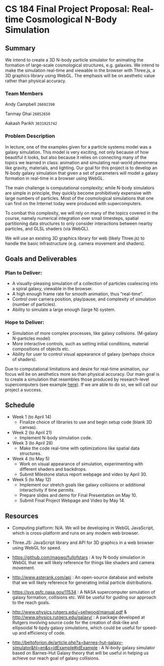 # CS 184 Final Project Proposal: Real-time Cosmological N-Body Simulation

## Summary
We intend to create a 3D N-body particle simulator for animating the formation of large-scale cosmological structures, e.g. galaxies. We intend to make the simulation real-time and viewable in the browser with Three.js, a 3D graphics library using WebGL. The emphasis will be on aesthetic value rather than physical accuracy. 

### Team Members
Andy Campbell `26692398`

Tanmay Ghai `26052650`

Aakash Parikh `3031925742`


### Problem Description

In lecture, one of the examples given for a particle systems model was a galaxy simulation. This model is very exciting, not only because of how beautiful it looks, but also because it relies on connecting many of the topics we learned in class: animation and simulating real-world phenomena like gravity, materials, and lighting. Our goal for this project is to develop an N-body galaxy simulation that given a set of parameters will model a galaxy formation in real-time in a browser using WebGL. 

The main challenge is computational complexity; while N-body simulators are simple in principle, they quickly become prohibitively expensive with large numbers of particles. Most of the cosmological simulations that one can find on the Internet today were produced with supercomputers.

To combat this complexity, we will rely on many of the topics covered in the course, namely numerical integration over small timesteps, spatial partitioning data structures to only consider interactions between nearby particles, and GLSL shaders (via WebGL).

We will use an existing 3D graphics library for web (likely Three.js) to handle the basic infrastructure (e.g. camera movement and shaders).

## Goals and Deliverables
### Plan to Deliver:
* 	A visually-pleasing simulation of a collection of particles coalescing into a spiral galaxy, viewable in the browser.
* 	A high enough frame rate for smooth animation, thus “real-time”.
* 	Control over camera position, play/pause, and complexity of simulation (number of particles).
* 	Ability to simulate a large enough (large N) system.

### Hope to Deliver:
* 	Simulation of more complex processes, like galaxy collisions. (M-galaxy N-particles model)
* 	More interactive controls, such as setting initial conditions, material compositions of objects etc.
* 	Ability for user to control visual appearance of galaxy (perhaps choice of shaders).

Due to computational limitations and desire for real-time animation, our focus will be on aesthetics more so than physical accuracy. Our main goal is to create a simulation that resembles those produced by research-level supercomputers (see example [here](https://vimeo.com/groups/typhoon/videos/93020015)). If we are able to do so, we will call our project a success.

## Schedule
* 	Week 1 (to April 14)
    * Finalize choice of libraries to use and begin setup code (blank 3D canvas).
* 	Week 2 (to April 21)
    * Implement N-body simulation code.
* 	Week 3 (to April 28)
    * Make the code real-time with optimizations like spatial data structures.
* 	Week 4 (to May 5)
    * Work on visual appearance of simulation, experimenting with different shaders and backdrops.
    * Submit Milestone status report webpage and video by April 30.
* 	Week 5 (to May 12)
    * Implement our stretch goals like galaxy collisions or additional interactivity if time permits.
    * Prepare slides and demo for Final Presentation on May 10.
    * Submit Final Project Webpage and Video by May 14.

## Resources

* 	Computing platform: N/A. We will be developing in WebGL JavaScript, which is cross-platform and runs on any modern web browser.

* 	Three.JS: JavaScript library and API for 3D graphics in a web browser using WebGL for speed.

* 	https://github.com/magwo/fullofstars : A toy N-body simulation in WebGL that we will likely reference for things like shaders and camera movement.

* 	http://www.asterank.com/api : An open-source database and website that we will likely reference for generating initial particle distributions.

* 	https://svs.gsfc.nasa.gov/11534 : A NASA supercomputer simulation of galaxy formation, collisions etc. Will be useful for guiding our approach to the reach goals.

* 	http://www.physics.rutgers.edu/~sellwood/manual.pdf & http://www.physics.rutgers.edu/galaxy/ : A package developed at Rutgers involving source code for the creation of disk-like and ellipsoidal N-bpdy galaxy simulations, which could be useful for speed-up and efficiency of code.

* 	http://beltoforion.de/article.php?a=barnes-hut-galaxy-simulator&hl=en&s=idExample#idExample : A N-body galaxy simulator based on Barnes-Hut Galaxy theory that will be useful in helping us achieve our reach goal of galaxy collisions. 
